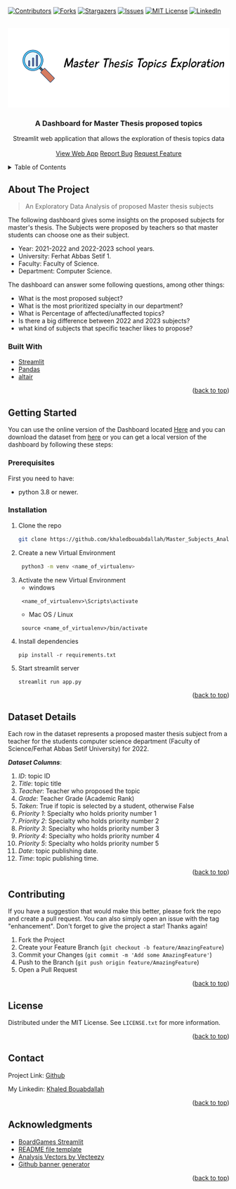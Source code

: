 <div id="top"></div>
<!--
*** Thanks for checking out the Best-README-Template. If you have a suggestion
*** that would make this better, please fork the repo and create a pull request
*** or simply open an issue with the tag "enhancement".
*** Don't forget to give the project a star!
*** Thanks again! Now go create something AMAZING! :D
-->



<!-- PROJECT SHIELDS -->
<!--
*** I'm using markdown "reference style" links for readability.
*** Reference links are enclosed in brackets [ ] instead of parentheses ( ).
*** See the bottom of this document for the declaration of the reference variables
*** for contributors-url, forks-url, etc. This is an optional, concise syntax you may use.
*** https://www.markdownguide.org/basic-syntax/#reference-style-links
-->
[![Contributors][contributors-shield]][contributors-url]
[![Forks][forks-shield]][forks-url]
[![Stargazers][stars-shield]][stars-url]
[![Issues][issues-shield]][issues-url]
[![MIT License][license-shield]][license-url]
[![LinkedIn][linkedin-shield]][linkedin-url]


<!-- PROJECT LOGO -->
<br />
<div align="center">
  <a href="https://github.com/khaledbouabdallah/Master_Subjects_Analysis">
    <img src="images/badge.png" alt="Logo" width="600" height="180">
  </a>

<h3 align="center">A Dashboard for Master Thesis proposed topics</h3>

  <p align="center">
     Streamlit web application that allows the exploration of thesis topics data
    <br />
    <br />
    <a href="https://khaledbouabdallah-master-subjects-analysis-app-qo09qz.streamlit.app">View Web App</a>
    <a href="https://github.com/khaledbouabdallah/Master_Subjects_Analysis/issues">Report Bug</a>
    <a href="https://github.com/khaledbouabdallah/Master_Subjects_Analysis/issues">Request Feature</a>
  </p>
</div>



<!-- TABLE OF CONTENTS -->
<details>
  <summary>Table of Contents</summary>
  <ol>
    <li>
      <a href="#about-the-project">About The Project</a>
      <ul>
        <li><a href="#built-with">Built With</a></li>
      </ul>
    </li>
    <li>
      <a href="#getting-started">Getting Started</a>
      <ul>
        <li><a href="#prerequisites">Prerequisites</a></li>
        <li><a href="#installation">Installation</a></li>
      </ul>
    </li>
    <li><a href="#dataset">Dataset</a></li>
    <li><a href="#contributing">Contributing</a></li>
    <li><a href="#license">License</a></li>
    <li><a href="#contact">Contact</a></li>
    <li><a href="#acknowledgments">Acknowledgments</a></li>
  </ol>
</details>



<!-- ABOUT THE PROJECT -->
## About The Project
<div id="about-the-project"></div>

> An Exploratory Data Analysis of proposed Master thesis subjects

The following dashboard gives some insights on the proposed subjects for master's thesis. The
Subjects were proposed by teachers so that master students can choose one as their subject.

- Year: 2021-2022 and 2022-2023 school years.
- University: Ferhat Abbas Setif 1.
- Faculty: Faculty of Science.  
- Department: Computer Science.

The dashboard can answer some following questions, among other things:
- What is the most proposed subject?
- What is the most prioritized specialty in our department?
- What is Percentage of affected/unaffected topics?
- Is there a big difference between 2022 and 2023 subjects?
- what kind of subjects that specific teacher likes to propose?


### Built With
<div id="built-with"></div>

* [Streamlit](https://docs.streamlit.io/)
* [Pandas](https://pandas.pydata.org/pandas-docs/stable/index.html#)
* [altair](https://altair-viz.github.io/)

<p align="right">(<a href="#top">back to top</a>)</p>



<!-- GETTING STARTED -->
## Getting Started
<div id="getting-started"></div>

You can use the online version of the Dashboard located  [Here](https://khaledbouabdallah-master-subjects-analysis-app-g7r9hf.streamlit.app)
and you can download the dataset from [here](https://github.com/khaledbouabdallah/Master_Subjects_Analysis/tree/master/dataset)
or you can get a local version of the dashboard by following these steps:

### Prerequisites
<div id="prerequisites"></div>

First you need to have:
- python 3.8 or newer.


### Installation
<div id="installation"></div>

1. Clone the repo
   ```sh
   git clone https://github.com/khaledbouabdallah/Master_Subjects_Analysis.git
   ```
2. Create a new Virtual Environment
   ```sh
    python3 -m venv <name_of_virtualenv>
   ```
3. Activate the new Virtual Environment
    - windows
   ```
    <name_of_virtualenv>\Scripts\activate
   ``` 
   - Mac OS / Linux
   ```
    source <name_of_virtualenv>/bin/activate
   ```
4. Install dependencies
   ```
   pip install -r requirements.txt
   ```
5. Start streamlit server
   ```
   streamlit run app.py
   ```
   

<p align="right">(<a href="#top">back to top</a>)</p>


## Dataset Details 
<div id="dataset"></div>


Each row in the dataset represents a proposed master thesis subject from a teacher for the students
computer science department (Faculty of Science/Ferhat Abbas Setif University) for 2022.


___Dataset Columns___:
1. _ID_: topic ID
2. _Title_: topic title
3. _Teacher_: Teacher who proposed the topic
4. _Grade_: Teacher Grade (Academic Rank)
5. _Taken_: True if topic is selected by a student, otherwise False
6. _Priority 1_: Specialty who holds priority number 1
7. _Priority 2_: Specialty who holds priority number 2
8. _Priority 3_: Specialty who holds priority number 3
9. _Priority 4_: Specialty who holds priority number 4
10. _Priority 5_: Specialty who holds priority number 5
11. _Date_: topic publishing date.
12. _Time_: topic publishing time.


<p align="right">(<a href="#top">back to top</a>)</p>


<!-- CONTRIBUTING -->
## Contributing
<div id="contributing"></div>

If you have a suggestion that would make this better, please fork the repo and create a pull request. You can also simply open an issue with the tag "enhancement".
Don't forget to give the project a star! Thanks again!

1. Fork the Project
2. Create your Feature Branch (`git checkout -b feature/AmazingFeature`)
3. Commit your Changes (`git commit -m 'Add some AmazingFeature'`)
4. Push to the Branch (`git push origin feature/AmazingFeature`)
5. Open a Pull Request

<p align="right">(<a href="#top">back to top</a>)</p>



<!-- LICENSE -->
## License
<div id="license"></div>


Distributed under the MIT License. See `LICENSE.txt` for more information.

<p align="right">(<a href="#top">back to top</a>)</p>



<!-- CONTACT -->
## Contact
<div id="contact"></div>


Project Link: [Github](https://github.com/khaledbouabdallah/Master_Subjects_Analysis)

My Linkedin: [Khaled Bouabdallah](https://www.linkedin.com/in/khaled-bouabdallah-99b283191/)
<p align="right">(<a href="#top">back to top</a>)</p>



<!-- ACKNOWLEDGMENTS -->
## Acknowledgments
<div id="acknowledgments"></div>


* [BoardGames Streamlit](https://github.com/MaartenGr/BoardGames)
* [README file template](https://github.com/othneildrew/Best-README-Template/)
* [Analysis Vectors by Vecteezy](https://www.vecteezy.com/free-vector/analysis)
* [Github banner generator](https://github.com/liyasthomas/banner)


<p align="right">(<a href="#top">back to top</a>)</p>



<!-- MARKDOWN LINKS & IMAGES -->
<!-- https://www.markdownguide.org/basic-syntax/#reference-style-links -->
[contributors-shield]: https://img.shields.io/github/contributors/khaledbouabdallah/Master_Subjects_Analysis.svg?style=for-the-badge
[contributors-url]: https://github.com/khaledbouabdallah/Master_Subjects_Analysis/graphs/contributors
[forks-shield]: https://img.shields.io/github/forks/khaledbouabdallah/Master_Subjects_Analysis.svg?style=for-the-badge
[forks-url]: https://github.com/khaledbouabdallah/Master_Subjects_Analysis/network/members
[stars-shield]: https://img.shields.io/github/stars/khaledbouabdallah/Master_Subjects_Analysis.svg?style=for-the-badge
[stars-url]: https://github.com/khaledbouabdallah/Master_Subjects_Analysis/stargazers
[issues-shield]: https://img.shields.io/github/issues/khaledbouabdallah/Master_Subjects_Analysis.svg?style=for-the-badge
[issues-url]: https://github.com/khaledbouabdallah/Master_Subjects_Analysis/issues
[license-shield]: https://img.shields.io/github/license/khaledbouabdallah/Master_Subjects_Analysis.svg?style=for-the-badge
[license-url]: https://github.com/khaledbouabdallah/Master_Subjects_Analysis/blob/master/LICENSE.txt
[linkedin-shield]: https://img.shields.io/badge/-LinkedIn-black.svg?style=for-the-badge&logo=linkedin&colorB=555
[linkedin-url]: https://www.linkedin.com/in/khaled-bouabdallah-99b283191/
[product-screenshot]: images/screenshot.png

